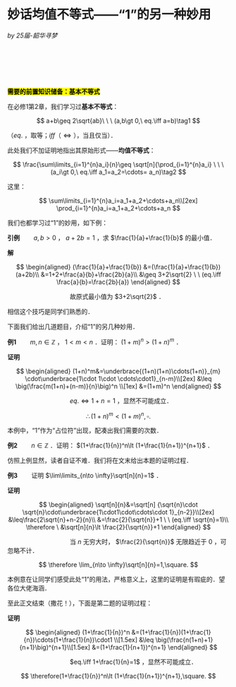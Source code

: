 # 妙话均值不等式——“1”的另一种妙用

*by 25届-韶华寻梦*

&nbsp;

&nbsp;

&nbsp;

<mark>**需要的前置知识储备：基本不等式**</mark>

在必修1第2章，我们学习过**基本不等式**：

$$
a+b\geq 2\sqrt{ab}\ \ \ (a,b\gt 0,\ eq.\iff a=b)\tag1
$$

（$eq.$ ，取等；$iff（\iff）$，当且仅当）．

此处我们不加证明地指出其原始形式——**均值不等式**：

$$
\frac{\sum\limits_{i=1}^{n}a_i}{n}\geq \sqrt[n]{\prod_{i=1}^{n}a_i}
\ \ \ (a_i\gt 0,\ eq.\iff a_1=a_2=\cdots= a_n)\tag2
$$

这里：

$$
\sum\limits_{i=1}^{n}a_i=a_1+a_2+\cdots+a_n\\[2ex]
\prod_{i=1}^{n}a_i=a_1+a_2+\cdots+a_n
$$

我们也都学习过“$1$”的妙用，如下例：

**引例**        $a,b\gt 0$ ， $a+2b=1$ ，求 $\frac{1}{a}+\frac{1}{b}$ 的最小值．

**解**        

$$
\begin{aligned}
(\frac{1}{a}+\frac{1}{b})
&=(\frac{1}{a}+\frac{1}{b})(a+2b)\\
&=1+2+\frac{a}{b}+\frac{2b}{a}\\
&\geq 3+2\sqrt{2} \ \ (eq.\iff \frac{a}{b}=\frac{2b}{a})
\end{aligned}
$$

                                    故原式最小值为 $3+2\sqrt{2}$ ．

相信这个技巧是同学们熟悉的．

下面我们给出几道题目，介绍“$1$”的另几种妙用．

**例1**        $m,n\in \mathbb{Z}$ ， $1\lt m \lt n$ ．证明： $(1+m)^n\gt (1+n)^m$ ．

**证明**        

$$
\begin{aligned}
(1+n)^m&=\underbrace{(1+n)(1+n)\cdots(1+n)}_{m}
\cdot\underbrace{1\cdot 1\cdot \cdots\cdot1}_{n-m}\\[2ex]
&\leq \big(\frac{m(1+n)+(n-m)}{n}\big)^n \\[1ex]
&=(1+m)^n
\end{aligned}
$$

                                    $eq.\iff 1+n=1$ ，显然不可能成立．

$$
\therefore(1+n)^m\lt (1+m)^n, \square.
$$

本例中，“$1$”作为“占位符”出现，配凑出我们需要的次数．

**例2**        $n\in \mathbb{Z}$ ．证明： $(1+\frac{1}{n})^n\lt (1+\frac{1}{n+1})^{n+1}$ ．

仿照上例显然，读者自证不难．我们将在文末给出本题的证明过程．

**例3**        证明 $\lim\limits_{n\to \infty}\sqrt[n]{n}=1$ ．

**证明**        

$$
\begin{aligned}
\sqrt[n]{n}&=\sqrt[n]
{\sqrt{n}\cdot \sqrt{n}\cdot\underbrace{1\cdot1\cdot\cdots\cdot 1}_{n-2}}\\[2ex]
&\leq\frac{2\sqrt{n}+n-2}{n}\\
&=\frac{2}{\sqrt{n}}+1 \ \ (eq.\iff \sqrt{n}=1)\\
\therefore \ &\sqrt[n]{n}\lt \frac{2}{\sqrt{n}}+1
\end{aligned}
$$

                                    当 $n$ 无穷大时， $\frac{2}{\sqrt{n}}$  无限趋近于 0 ，可忽略不计．

$$
\therefore \lim_{n\to \infty}\sqrt[n]{n}=1,\square.
$$

本例意在让同学们感受此处“1”的用法，严格意义上，这里的证明是有瑕疵的．望各位大佬海涵．

至此正文结束（撒花！），下面是第二题的证明过程：

**证明**        

$$
\begin{aligned}
(1+\frac{1}{n})^n &=(1+\frac{1}{n})(1+\frac{1}{n})\cdots(1+\frac{1}{n})\cdot1 \\[1.5ex]
&\leq \big(\frac{n(1+n)+1}{n+1}\big)^{n+1}\\[1.5ex]
&=(1+\frac{1}{n+1})^{n+1}
\end{aligned}
$$

                                    $eq.\iff 1+\frac{1}{n}=1$ ，显然不可能成立．

$$
\therefore(1+\frac{1}{n})^n\lt (1+\frac{1}{n+1})^{n+1},\square.
$$
